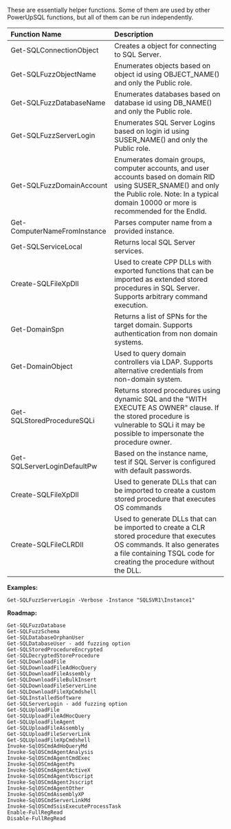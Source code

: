 These are essentially helper functions.  Some of them are used by other PowerUpSQL functions, but all of them can be run independently.

|Function Name                 |Description |
|:-----------------------------|:-----------|
|Get-SQLConnectionObject | Creates a object for connecting to SQL Server.|
|Get-SQLFuzzObjectName | Enumerates objects based on object id using OBJECT_NAME() and only the Public role.|	
|Get-SQLFuzzDatabaseName | Enumerates databases based on database id using DB_NAME() and only the Public role.|
|Get-SQLFuzzServerLogin | Enumerates SQL Server Logins based on login id using SUSER_NAME() and only the Public role.|
|Get-SQLFuzzDomainAccount | Enumerates domain groups, computer accounts, and user accounts based on domain RID using SUSER_SNAME() and only the Public role.  Note: In a typical domain 10000 or more is recommended for the EndId.|
|Get-ComputerNameFromInstance | Parses computer name from a provided instance.|
|Get-SQLServiceLocal | Returns local SQL Server services.|
|Create-SQLFileXpDll | Used to create CPP DLLs with exported functions that can be imported as extended stored procedures in SQL Server. Supports arbitrary command execution.|
|Get-DomainSpn | Returns a list of SPNs for the target domain. Supports authentication from non domain systems.|
|Get-DomainObject | Used to query domain controllers via LDAP.  Supports alternative credentials from non-domain system.|
|Get-SQLStoredProcedureSQLi|Returns stored procedures using dynamic SQL and the "WITH EXECUTE AS OWNER" clause. If the stored procedure is vulnerable to SQLi it may be possible to impersonate the procedure owner.
|Get-SQLServerLoginDefaultPw|Based on the instance name, test if SQL Server is configured with default passwords.
|Create-SQLFileXpDll|Used to generate DLLs that can be imported to create a custom stored procedure that executes OS commands
|Create-SQLFileCLRDll|Used to generate DLLs that can be imported to create a CLR stored procedure that executes OS commands.  It also generates a file containing TSQL code for creating the procedure without the DLL.

**Examples:** 

	Get-SQLFuzzServerLogin -Verbose -Instance "SQLSVR1\Instance1"

**Roadmap:**

	Get-SQLFuzzDatabase
	Get-SQLFuzzSchema
	Get-SQLDatabaseOrphanUser             		
	Get-SQLDatabaseUser - add fuzzing option
	Get-SQLStoredProcedureEncrypted		
	Get-SQLDecryptedStoreProcedure            	
	Get-SQLDownloadFile				
	Get-SQLDownloadFileAdHocQuery			
	Get-SQLDownloadFileAssembly             	
	Get-SQLDownloadFileBulkInsert			
	Get-SQLDownloadFileServerLine			
	Get-SQLDownloadFileXpCmdshell			
	Get-SQLInstalledSoftware			
	Get-SQLServerLogin - add fuzzing option		
	Get-SQLUploadFile				
	Get-SQLUploadFileAdHocQuery             	
	Get-SQLUploadFileAgent				
	Get-SQLUploadFileAssembly             		
	Get-SQLUploadFileServerLink             	
	Get-SQLUploadFileXpCmdshell             	
	Invoke-SqlOSCmdAdHoQueryMd			            	
	Invoke-SqlOSCmdAgentAnalysis			
	Invoke-SqlOSCmdAgentCmdExec			
	Invoke-SqlOSCmdAgentPs		
	Invoke-SqlOSCmdAgentActiveX	
	Invoke-SqlOSCmdAgentVbscript			
	Invoke-SqlOSCmdAgentJsscript
	Invoke-SqlOSCmdAgentOther
	Invoke-SqlOSCmdAssemblyXP             		
	Invoke-SqlOSCmdServerLinkMd			
	Invoke-SqlOSCmdSsisExecuteProcessTask
	Enable-FullRegRead
	Disable-FullRegRead